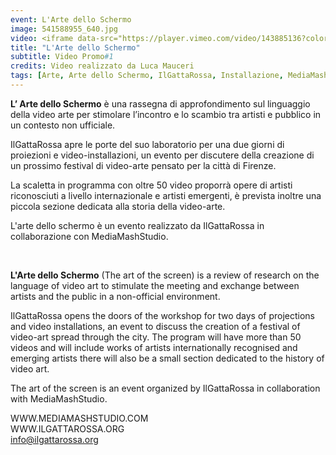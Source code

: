 ```yaml
---
event: L'Arte dello Schermo
image: 541588955_640.jpg
video: <iframe data-src="https://player.vimeo.com/video/143885136?color=d21f1b&title=0&byline=0&portrait=0" class="lazyload" frameborder="0" allow="autoplay; fullscreen" allowfullscreen></iframe>
title: "L'Arte dello Schermo"
subtitle: Video Promo#1
credits: Video realizzato da Luca Mauceri
tags: [Arte, Arte dello Schermo, IlGattaRossa, Installazione, MediaMashStudio, Videoarte]
---
```

**L’ Arte dello Schermo** è una rassegna di approfondimento sul linguaggio della video arte per stimolare l’incontro e lo scambio tra artisti e pubblico in un contesto non ufficiale. 

IlGattaRossa apre le porte del suo laboratorio per una due giorni di proiezioni e video-installazioni, un evento per discutere della creazione di un prossimo festival di video-arte pensato per la città di Firenze. 

La scaletta in programma con oltre 50 video proporrà opere di artisti riconosciuti a livello internazionale e artisti emergenti, è prevista inoltre una piccola sezione dedicata alla storia della video-arte.

L'arte dello schermo è un evento realizzato da IlGattaRossa in collaborazione con MediaMashStudio.

<br />

**L'Arte dello Schermo** (The art of the screen) is a review of research on the language of video art to stimulate the meeting and exchange between artists and the public in a non-official environment.

IlGattaRossa opens the doors of the workshop for two days of projections and video installations, an event to discuss the creation of a festival of video-art spread through the city. 
The program will have more than 50 videos and will include works of artists internationally recognised and emerging artists there will also be a small section dedicated to the history of video art.

The art of the screen is an event organized by IlGattaRossa in collaboration with MediaMashStudio.

WWW.MEDIAMASHSTUDIO.COM<br/>
WWW.ILGATTAROSSA.ORG<br/>
info@ilgattarossa.org
